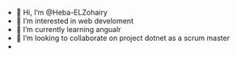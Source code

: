 - 👋 Hi, I’m @Heba-ELZohairy
- 👀 I’m interested in web develoment 
- 🌱 I’m currently learning angualr 
- 💞️ I’m looking to collaborate on project dotnet as a scrum master 
- 

<!---
Heba-ELZohairy/Heba-ELZohairy is a ✨ special ✨ repository because its `README.md` (this file) appears on your GitHub profile.
You can click the Preview link to take a look at your changes.
--->
